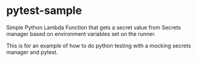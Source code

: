 # pytest-sample

Simple Python Lambda Function that gets a secret value from Secrets manager based on environment variables set on the runner. 

This is for an example of how to do python testing with a mocking secrets manager and pytest.